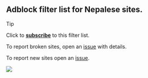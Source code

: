 ## Adblock filter list for Nepalese sites. 

>[!TIP]
Click to [**subscribe**](https://subscribe.adblockplus.org/?location=https://raw.githubusercontent.com/nehubuser/Nepal-Filters/master/Nepal%20Filters.txt&title=Nepal%20Filters) to this filter list.  


To report broken sites, open an [issue](https://github.com/nehubuser/Nepal-Filters/issues/new?template=broken-site-report.md) with details. 

To report new sites open an [issue](https://github.com/nehubuser/Nepal-Filters/issues/new?template=suggest-sites-with-ads-.md).


![](https://komarev.com/ghpvc/?username=nehubuser&style=flat-square&base=85)
